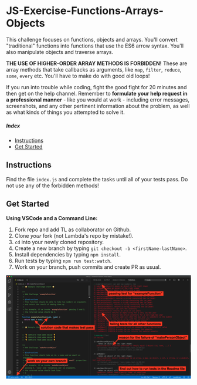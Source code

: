 # JS-Exercise-Functions-Arrays-Objects

This challenge focuses on functions, objects and arrays. You'll convert "traditional" functions into functions that use the ES6 arrow syntax. You'll also manipulate objects and traverse arrays.

__THE USE OF HIGHER-ORDER ARRAY METHODS IS FORBIDDEN!__ These are array methods that take callbacks as arguments, like `map`, `filter`, `reduce`, `some`, `every` etc. You'll have to make do with good old loops!

If you run into trouble while coding, fight the good fight for 20 minutes and then get on the help channel. Remember to __formulate your help request in a professional manner__ - like you would at work - including error messages, screenshots, and any other pertinent information about the problem, as well as what kinds of things you attempted to solve it.

##### Index

* [Instructions](#instructions)
* [Get Started](#get-started)

## Instructions

Find the file `index.js` and complete the tasks until all of your tests pass. Do not use any of the forbidden methods!

## Get Started

<summary><strong>Using VSCode and a Command Line:</strong></summary>

1. Fork repo and add TL as collaborator on Github.
1. Clone _your_ fork (not Lambda's repo by mistake!).
1. `cd` into your newly cloned repository.
1. Create a new branch by typing `git checkout -b <firstName-lastName>`.
1. Install dependencies by typing `npm install`.
1. Run tests by typing `npm run test:watch`.
1. Work on your branch, push commits and create PR as usual.

<img alt='instructions screenshot' src='./instructions.png'>
